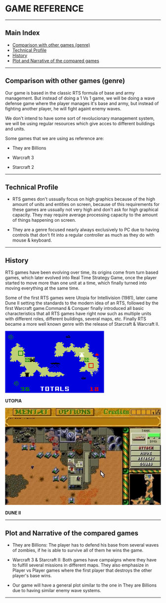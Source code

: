 # GAME REFERENCE


***


## Main Index

+ [Comparison with other games (genre)](https://github.com/Needlesslord/BrainDeadStudios/blob/master/Docs/GameReference.md#comparison-with-other-games-genre)
+ [Technical Profile](https://github.com/Needlesslord/BrainDeadStudios/blob/master/Docs/GameReference.md#technical-profile)
+ [History](https://github.com/Needlesslord/BrainDeadStudios/blob/master/Docs/GameReference.md#history)
+ [Plot and Narrative of the compared games](https://github.com/Needlesslord/BrainDeadStudios/blob/master/Docs/GameReference.md#plot-and-narrative-of-the-compared-games)


***


## Comparison with other games (genre)


Our game is based in the classic RTS formula of base and army management. But instead of doing a 1 Vs 1 game, we will be doing a wave defense game where the player manages it's base and army, but instead of fighting another player, he will fight againt enemy waves.

We don't intend to have some sort of revolucionary management system, we will be using regular resources which give acces to different buildings and units.

Some games that we are using as reference are:

- They are Billions

- Warcraft 3

- Starcraft 2

***

## Technical Profile

- RTS games don't ussually focus on high graphics because of the high amount of units and entities on screen, because of this requirements for these games are ussually not very high and don't ask for high graphical capacity. They may require average processing capacity to the amount of things happening on screen.

- They are a genre focused nearly always exclusively to PC due to having controls that don't fit into a regular controller as much as they do with mouse & keyboard. 

***

## History

RTS games have been evolving over time, its origins come from turn based games, which later evolved into Real Time Strategy Game, once the player started to move more than one unit at a time, which finally turned into moving everything at the same time.

Some of the first RTS games were Utopia for Intellivision (1981), later came Dune II setting the standards to the modern idea of an RTS, followed by the first Warcraft game.Command & Conquer finally introduced all basic characteristics that all RTS games have right now such as multiple units with different roles, different buildings, several maps, etc. Finally RTS became a more well known genre with the release of Starcraft & Warcraft II.

![Utopia](https://github.com/Needlesslord/BrainDeadStudios/blob/master/Docs/Photos_Wiki/Utopia.png)

**UTOPIA**

![Dune II](https://github.com/Needlesslord/BrainDeadStudios/blob/master/Docs/Photos_Wiki/Dune2.png)

**DUNE II**

***


## Plot and Narrative of the compared games

- They are Billions: The player has to defend his base from several waves of zombies, if he is able to survive all of them he wins the game.

- Warcraft 3 & Starcraft II: Both games have campaigns where they have to fulfill several missions in different maps. They also emphasize in Player vs Player games where the first player that destroys the other player's base wins.

- Our game will have a general plot similar to the one in They are Billions due to having similar enemy wave systems.


***




